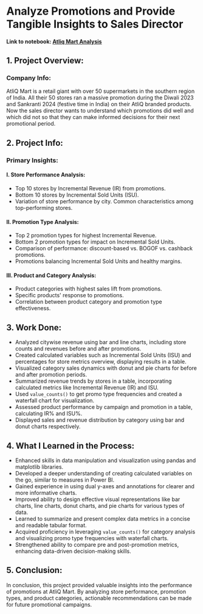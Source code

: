 # Analyze Promotions and Provide Tangible Insights to Sales Director

#### Link to notebook: [Atliq Mart Analysis](https://colab.research.google.com/drive/1DD3BrZoOGeeRZvhqwjUORCr1aD2NFXII?usp=sharing)

## 1. Project Overview:

### Company Info:
AtliQ Mart is a retail giant with over 50 supermarkets in the southern region of India. All their 50 stores ran a massive promotion during the Diwali 2023 and Sankranti 2024 (festive time in India) on their AtliQ branded products. Now the sales director wants to understand which promotions did well and which did not so that they can make informed decisions for their next promotional period.

## 2. Project Info:

### Primary Insights:

#### I. Store Performance Analysis:
- Top 10 stores by Incremental Revenue (IR) from promotions.
- Bottom 10 stores by Incremental Sold Units (ISU).
- Variation of store performance by city. Common characteristics among top-performing stores.

#### II. Promotion Type Analysis:
- Top 2 promotion types for highest Incremental Revenue.
- Bottom 2 promotion types for impact on Incremental Sold Units.
- Comparison of performance: discount-based vs. BOGOF vs. cashback promotions.
- Promotions balancing Incremental Sold Units and healthy margins.

#### III. Product and Category Analysis:
- Product categories with highest sales lift from promotions.
- Specific products' response to promotions.
- Correlation between product category and promotion type effectiveness.

## 3. Work Done:

- Analyzed citywise revenue using bar and line charts, including store counts and revenues before and after promotions.
- Created calculated variables such as Incremental Sold Units (ISU) and percentages for store metrics overview, displaying results in a table.
- Visualized category sales dynamics with donut and pie charts for before and after promotion periods.
- Summarized revenue trends by stores in a table, incorporating calculated metrics like Incremental Revenue (IR) and ISU.
- Used `value_counts()` to get promo type frequencies and created a waterfall chart for visualization.
- Assessed product performance by campaign and promotion in a table, calculating IR% and ISU%.
- Displayed sales and revenue distribution by category using bar and donut charts respectively.

## 4. What I Learned in the Process:

- Enhanced skills in data manipulation and visualization using pandas and matplotlib libraries.
- Developed a deeper understanding of creating calculated variables on the go, similar to measures in Power BI.
- Gained experience in using dual y-axes and annotations for clearer and more informative charts.
- Improved ability to design effective visual representations like bar charts, line charts, donut charts, and pie charts for various types of data.
- Learned to summarize and present complex data metrics in a concise and readable tabular format.
- Acquired proficiency in leveraging `value_counts()` for category analysis and visualizing promo type frequencies with waterfall charts.
- Strengthened ability to compare pre and post-promotion metrics, enhancing data-driven decision-making skills.

## 5. Conclusion:

In conclusion, this project provided valuable insights into the performance of promotions at AtliQ Mart. By analyzing store performance, promotion types, and product categories, actionable recommendations can be made for future promotional campaigns.


